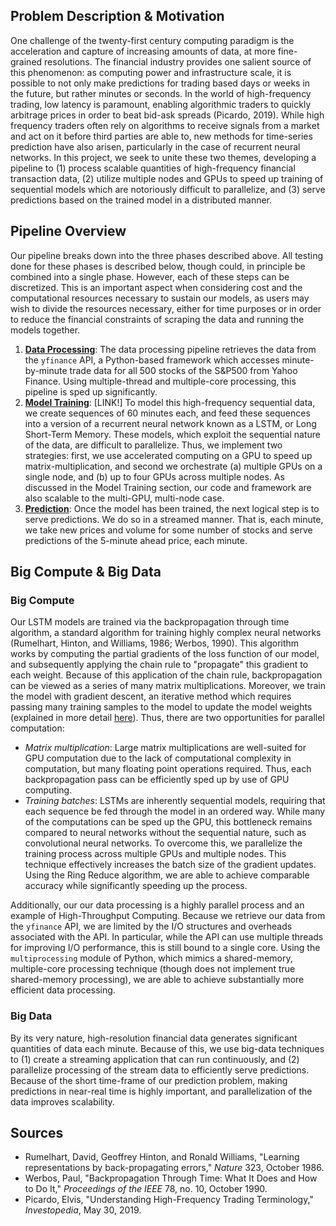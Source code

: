 ## Problem Description & Motivation

One challenge of the twenty-first century computing paradigm is the acceleration and capture of increasing amounts of data, at more fine-grained resolutions. The financial industry provides one salient source of this phenomenon: as computing power and infrastructure scale, it is possible to not only make predictions for trading based days or weeks in the future, but rather minutes or seconds. In the world of high-frequency trading, low latency is paramount, enabling algorithmic traders to quickly arbitrage prices in order to beat bid-ask spreads (Picardo, 2019). While high frequency traders often rely on algorithms to receive signals from a market and act on it before third parties are able to, new methods for time-series prediction have also arisen, particularly in the case of recurrent neural networks. In this project, we seek to unite these two themes, developing a pipeline to (1) process scalable quantities of high-frequency financial transaction data, (2) utilize multiple nodes and GPUs to speed up training of sequential models which are notoriously difficult to parallelize, and (3) serve predictions based on the trained model in a distributed manner.

## Pipeline Overview

Our pipeline breaks down into the three phases described above. All testing done for these phases is described below, though could, in principle be combined into a single phase. However, each of these steps can be discretized. This is an important aspect when considering cost and the computational resources necessary to sustain our models, as users may wish to divide the resources necessary, either for time purposes or in order to reduce the financial constraints of scraping the data and running the models together.

1. **[Data Processing](https://github.com/vrsivananda/CS205_FinalProject/blob/master/docs/processing.md)**:  The data processing pipeline retrieves the data from the `yfinance` API, a Python-based framework which accesses minute-by-minute trade data for all 500 stocks of the S&P500 from Yahoo Finance. Using multiple-thread and multiple-core processing, this pipeline is sped up significantly.
2. **[Model Training](https://github.com/vrsivananda/CS205_FinalProject/blob/master/docs/model_training.md)**: [LINK!] To model this high-frequency sequential data, we create sequences of 60 minutes each, and feed these sequences into a version of a recurrent neural network known as a LSTM, or Long Short-Term Memory. These models, which exploit the sequential nature of the data, are difficult to parallelize. Thus, we implement two strategies: first, we use accelerated computing on a GPU to speed up matrix-multiplication, and second we orchestrate (a) multiple GPUs on a single node, and (b) up to four GPUs across multiple nodes. As discussed in the Model Training section, our code and framework are also scalable to the multi-GPU, multi-node case.
3. **[Prediction](https://github.com/vrsivananda/CS205_FinalProject/blob/master/docs/prediction.md)**: Once the model has been trained, the next logical step is to serve predictions. We do so in a streamed manner. That is, each minute, we take new prices and volume for some number of stocks and serve predictions of the 5-minute ahead price, each minute.

## Big Compute & Big Data

### Big Compute

Our LSTM models are trained via the backpropagation through time algorithm, a standard algorithm for training highly complex neural networks (Rumelhart, Hinton, and Williams, 1986; Werbos, 1990). This algorithm works by computing the partial gradients of the loss function of our model, and subsequently applying the chain rule to "propagate" this gradient to each weight. Because of this application of the chain rule, backpropagation can be viewed as a series of many matrix multiplications. Moreover, we train the model with gradient descent, an iterative method which requires passing many training samples to the model to update the model weights (explained in more detail [here](LINK!)). Thus, there are two opportunities for parallel computation:

- *Matrix multiplication*: Large matrix multiplications are well-suited for GPU computation due to the lack of computational complexity in computation, but many floating point operations required. Thus, each backpropagation pass can be efficiently sped up by use of GPU computing.
- *Training batches*: LSTMs are inherently sequential models, requiring that each sequence be fed through the model in an ordered way. While many of the computations can be sped up the GPU, this bottleneck remains compared to neural networks without the sequential nature, such as convolutional neural networks. To overcome this, we parallelize the training process across multiple GPUs and multiple nodes. This technique effectively increases the batch size of the gradient updates. Using the Ring Reduce algorithm, we are able to achieve comparable accuracy while significantly speeding up the process.

Additionally, our our data processing is a highly parallel process and an example of High-Throughput Computing. Because we retrieve our data from the `yfinance` API, we are limited by the I/O structures and overheads associated with the API. In particular, while the API can use multiple threads for improving I/O performance, this is still bound to a single core. Using the `multiprocessing` module of Python, which mimics a shared-memory, multiple-core processing technique (though does not implement true shared-memory processing), we are able to achieve substantially more efficient data processing.

### Big Data

By its very nature, high-resolution financial data generates significant quantities of data each minute. Because of this, we use big-data techniques to (1) create a streaming application that can run continuously, and (2) parallelize processing of the stream data to efficiently serve predictions. Because of the short time-frame of our prediction problem, making predictions in near-real time is highly important, and parallelization of the data improves scalability.

## Sources

- Rumelhart, David, Geoffrey Hinton, and Ronald Williams, "Learning representations by back-propagating errors," *Nature* 323, October 1986. 
- Werbos, Paul, "Backpropagation Through Time: What It Does and How to Do It," *Proceedings of the IEEE* 78, no. 10, October 1990.
- Picardo, Elvis, "Understanding High-Frequency Trading Terminology," *Investopedia*, May 30, 2019. 